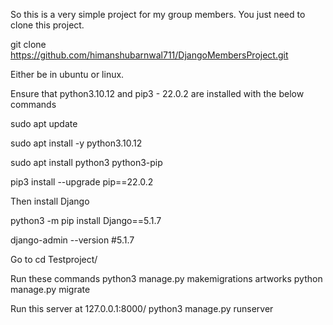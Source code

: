 So this is a very simple project for my group members.
You just need to clone this project.

git clone https://github.com/himanshubarnwal711/DjangoMembersProject.git

Either be in ubuntu or linux.

Ensure that python3.10.12 and pip3 - 22.0.2 are installed with the below commands

sudo apt update

sudo apt install -y python3.10.12

sudo apt install python3 python3-pip

pip3 install --upgrade pip==22.0.2

Then install Django

python3 -m pip install Django==5.1.7

django-admin --version 
#5.1.7



Go to cd Testproject/

Run these commands
python3 manage.py makemigrations artworks
python manage.py migrate

Run this server at 127.0.0.1:8000/
python3 manage.py runserver
